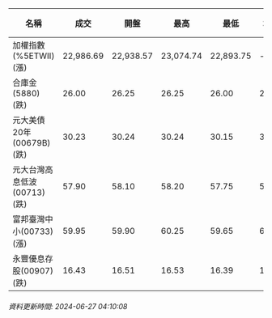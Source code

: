 | 名稱 | 成交 | 開盤 | 最高 | 最低 | 均價 | 成交金額(億) | 昨收 | 漲跌幅 | 漲跌 | 總量 | 昨量 | 振幅 |
| -------- | -------- | -------- | -------- |-------- | -------- | -------- |-------- |-------- |-------- | -------- | -------- |-------- |
|加權指數(%5ETWII) (漲)|22,986.69|22,938.57|23,074.74|22,893.75|-|4,623.34|22,875.97|0.48%|110.72|9,350,932|0|0.79%|
|合庫金(5880) (跌)|26.00|26.25|26.25|26.00|26.05|2.77|26.25|0.95%|0.25|10,631|9,355|0.95%|
|元大美債20年(00679B) (跌)|30.23|30.24|30.24|30.15|30.20|9.85|30.25|0.07%|0.02|32,618|34,277|0.30%|
|元大台灣高息低波(00713) (跌)|57.90|58.10|58.20|57.75|57.95|9.49|58.05|0.26%|0.15|16,370|12,653|0.78%|
|富邦臺灣中小(00733) (漲)|59.95|59.90|60.25|59.65|60.03|0.970|59.90|0.08%|0.05|1,615|2,194|1.00%|
|永豐優息存股(00907) (跌)|16.43|16.51|16.53|16.39|16.47|0.647|16.55|0.73%|0.12|3,929|5,224|0.85%|
###### 資料更新時間: 2024-06-27 04:10:08